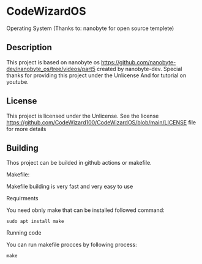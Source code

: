 # CodeWizardOS
Operating System (Thanks to: nanobyte for open source templete)

## Description
This project is based on nanobyte os https://github.com/nanobyte-dev/nanobyte_os/tree/videos/part5 created by nanobyte-dev. Special thanks for providing this project under the Unlicense And for tutorial on youtube.

## License
This project is licensed under the Unlicense. See the license https://github.com/CodeWizard100/CodeWizardOS/blob/main/LICENSE file for more details

## Building
Thos project can be builded in github actions or makefile.

Makefile:

Makefile building is very fast and very easy to use

Requirments

You need obnly make that can be installed followed command:

`sudo apt install make`

Running code

You can run makefile procces by following process:

`make`
